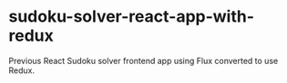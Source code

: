 # sudoku-solver-react-app-with-redux
Previous React Sudoku solver frontend app using Flux converted to use Redux.
